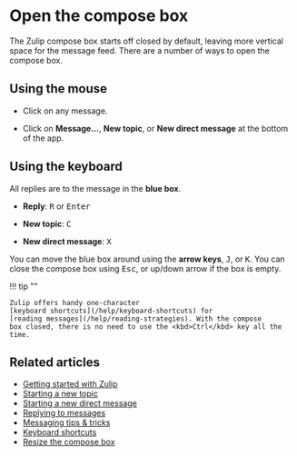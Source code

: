 # Open the compose box

The Zulip compose box starts off closed by default, leaving more vertical
space for the message feed. There are a number of ways to open the compose box.

## Using the mouse

* Click on any message.

* Click on **Message...**, **New topic**, or **New direct message** at the
  bottom of the app.

## Using the keyboard

All replies are to the message in the **blue box**.

* **Reply**: <kbd>R</kbd> or <kbd>Enter</kbd>

* **New topic**: <kbd>C</kbd>

* **New direct message**: <kbd>X</kbd>

You can move the blue box around using the **arrow keys**, <kbd>J</kbd>, or
<kbd>K</kbd>. You can close the compose box using <kbd>Esc</kbd>, or up/down
arrow if the box is empty.

!!! tip ""

    Zulip offers handy one-character
    [keyboard shortcuts](/help/keyboard-shortcuts) for
    [reading messages](/help/reading-strategies). With the compose
    box closed, there is no need to use the <kbd>Ctrl</kbd> key all the time.

## Related articles

* [Getting started with Zulip](/help/getting-started-with-zulip)
* [Starting a new topic](/help/starting-a-new-topic)
* [Starting a new direct message](/help/starting-a-new-direct-message)
* [Replying to messages](/help/replying-to-messages)
* [Messaging tips & tricks](/help/messaging-tips)
* [Keyboard shortcuts](/help/keyboard-shortcuts)
* [Resize the compose box](/help/resize-the-compose-box)
